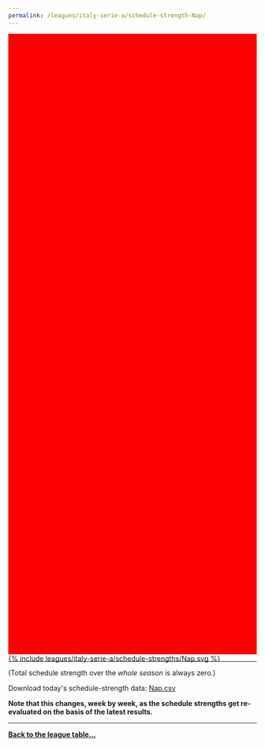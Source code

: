 ```yaml
---
permalink: /leagues/italy-serie-a/schedule-strength-Nap/
---
```


<style>
.svg-wrap {
    background-color:red;
    height:0;
    padding-top:250%; /* 350px/550px */
    position: relative;
}

svg {
    background-color: white;
    height: 100%;
    display:block;
    width: 100%;
    position: absolute;
    top:0;
    left:0;
}
</style>


<div class="svg-wrap">
{% include leagues/italy-serie-a/schedule-strengths/Nap.svg %}
</div>

-----

(Total schedule strength over the *whole season* is always zero.)


Download today's schedule-strength data: [Nap.csv](/assets/leagues/italy-serie-a/2025/schedule-strengths/Nap.csv)

**Note that this changes, week by week, as the schedule strengths get re-evaluated on the
basis of the latest results.**

-----

[**Back to the league table...**](/leagues/italy-serie-a)


